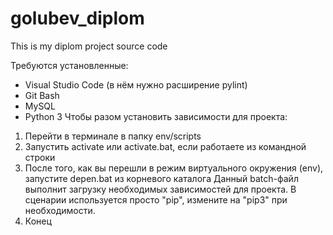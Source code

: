 # golubev_diplom
This is my diplom project source code

Требуются установленные:
- Visual Studio Code (в нём нужно расширение pylint)
- Git Bash
- MySQL
- Python 3
Чтобы разом установить зависимости для проекта:
1. Перейти в терминале в папку env/scripts
2. Запустить activate или activate.bat, если работаете из командной строки
3. После того, как вы перешли в режим виртуального окружения (env), запустите depen.bat из корневого каталога
   Данный batch-файл выполнит загрузку необходимых зависимостей для проекта. В сценарии используется просто "pip", измените на
   "pip3" при необходимости.
5. Конец
